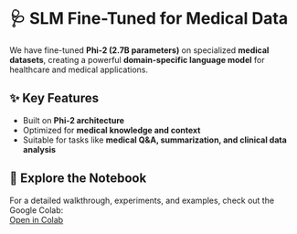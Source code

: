 # 🩺 SLM Fine-Tuned for Medical Data

We have fine-tuned **Phi-2 (2.7B parameters)** on specialized **medical datasets**, creating a powerful **domain-specific language model** for healthcare and medical applications.

## ✨ Key Features
- Built on **Phi-2 architecture**  
- Optimized for **medical knowledge and context**  
- Suitable for tasks like **medical Q&A, summarization, and clinical data analysis**

## 📖 Explore the Notebook
For a detailed walkthrough, experiments, and examples, check out the Google Colab:  
[Open in Colab](https://colab.research.google.com/drive/1B7qX8crGP2Fb3gDqh7REI7brRz0QVsYR?usp=sharing)
